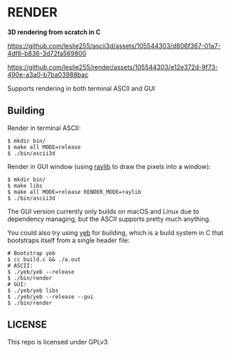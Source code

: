 # RENDER

**3D rendering from scratch in C**

https://github.com/leslie255/ascii3d/assets/105544303/d806f367-01a7-4df6-b836-3d72fa569800

https://github.com/leslie255/render/assets/105544303/e12e372d-9f73-490e-a3a0-b7ba03988bac

Supports rendering in both terminal ASCII and GUI

## Building

Render in terminal ASCII:

```
$ mkdir bin/
$ make all MODE=release
$ ./bin/ascii3d
```

Render in GUI window (using [raylib](https://github.com/raysan5/raylib) to draw the pixels into a window):

```
$ mkdir bin/
$ make libs
$ make all MODE=release RENDER_MODE=raylib
$ ./bin/ascii3d
```

The GUI version currently only builds on macOS and Linux due to dependency managing, but the ASCII supports pretty much anything.

You could also try using [yeb](https://github.com/leslie255/yeb) for building, which is a build system in C that bootstraps itself from a single header file:

```
# Bootstrap yeb
$ cc build.c && ./a.out
# ASCII:
$ ./yeb/yeb --release       
$ ./bin/render
# GUI:
$ ./yeb/yeb libs
$ ./yeb/yeb --release --gui
$ ./bin/render
```

## LICENSE

This repo is licensed under GPLv3
